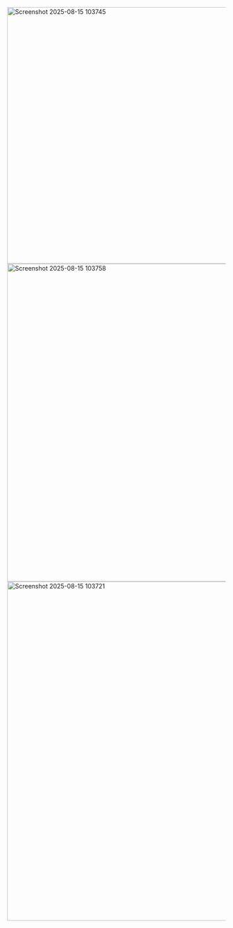 <img width="784" height="590" alt="Screenshot 2025-08-15 103745" src="https://github.com/user-attachments/assets/b3d07bcb-5891-47db-a4b4-1afcd0108f4e" />
<img width="813" height="731" alt="Screenshot 2025-08-15 103758" src="https://github.com/user-attachments/assets/d6bd7406-daeb-4086-8949-58190f184ced" />
<img width="863" height="780" alt="Screenshot 2025-08-15 103721" src="https://github.com/user-attachments/assets/c5bc38ff-5f39-4e19-93ae-09ba5d4119b2" />
